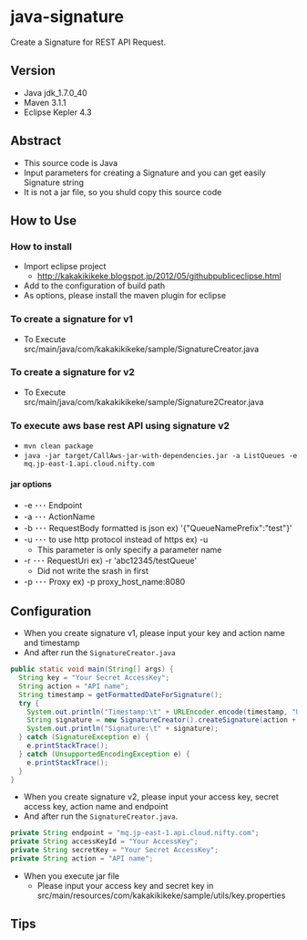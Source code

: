 java-signature
=========
Create a Signature for REST API Request.

Version
-------

* Java jdk_1.7.0_40
* Maven 3.1.1
* Eclipse Kepler 4.3

Abstract
--------

* This source code is Java 
* Input parameters for creating a Signature and you can get easily Signature string 
* It is not a jar file, so you shuld copy this source code

How to Use
----------

### How to install

* Import eclipse project
  * http://kakakikikeke.blogspot.jp/2012/05/githubpubliceclipse.html
* Add to the configuration of build path
* As options, please install the maven plugin for eclipse

### To create a signature for v1

* To Execute src/main/java/com/kakakikikeke/sample/SignatureCreator.java

### To create a signature for v2

* To Execute src/main/java/com/kakakikikeke/sample/Signature2Creator.java

### To execute aws base rest API using signature v2

* `mvn clean package`
* `java -jar target/CallAws-jar-with-dependencies.jar -a ListQueues -e mq.jp-east-1.api.cloud.nifty.com` 

#### jar options

* -e ･･･ Endpoint
* -a ･･･ ActionName
* -b ･･･ RequestBody formatted is json ex) '{"QueueNamePrefix":"test"}'
* -u ･･･ to use http protocol instead of https ex) -u
  * This parameter is only specify a parameter name
* -r ･･･ RequestUri ex) -r 'abc12345/testQueue'
  * Did not write the srash in first
* -p ･･･ Proxy ex) -p proxy_host_name:8080

Configuration
-------------

* When you create signature v1, please input your key and action name and timestamp
* And after run the `SignatureCreator.java`

```java
public static void main(String[] args) {
  String key = "Your Secret AccessKey";
  String action = "API name";
  String timestamp = getFormattedDateForSignature();
  try {
    System.out.println("Timestamp:\t" + URLEncoder.encode(timestamp, "UTF-8"));
    String signature = new SignatureCreator().createSignature(action + timestamp, key);
    System.out.println("Signature:\t" + signature);
  } catch (SignatureException e) {
    e.printStackTrace();
  } catch (UnsupportedEncodingException e) {
    e.printStackTrace();
  }
}
```

* When you create signature v2, please input your access key, secret access key, action name and endpoint
* And after run the `SignatureCreator.java`.

```java
private String endpoint = "mq.jp-east-1.api.cloud.nifty.com";
private String accessKeyId = "Your AccessKey";
private String secretKey = "Your Secret AccessKey";
private String action = "API name";
```

* When you execute jar file
  * Please input your access key and secret key in src/main/resources/com/kakakikikeke/sample/utils/key.properties

Tips
----